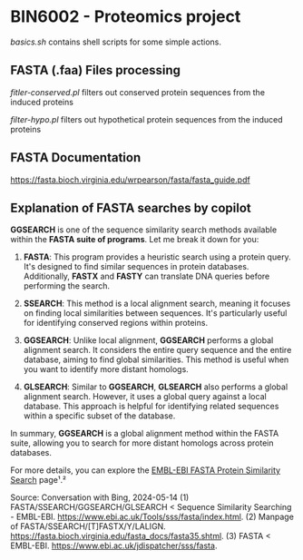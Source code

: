 # BIN6002 - Proteomics project
*basics.sh* contains shell scripts for some simple actions.

## FASTA (.faa) Files processing

*fitler-conserved.pl* filters out conserved protein sequences from the induced proteins

*filter-hypo.pl* filters out hypothetical protein sequences from the induced proteins
## FASTA Documentation
https://fasta.bioch.virginia.edu/wrpearson/fasta/fasta_guide.pdf

## Explanation of FASTA searches by copilot
**GGSEARCH** is one of the sequence similarity search methods available within the **FASTA suite of programs**. Let me break it down for you:

1. **FASTA**: This program provides a heuristic search using a protein query. It's designed to find similar sequences in protein databases. Additionally, **FASTX** and **FASTY** can translate DNA queries before performing the search.

2. **SSEARCH**: This method is a local alignment search, meaning it focuses on finding local similarities between sequences. It's particularly useful for identifying conserved regions within proteins.

3. **GGSEARCH**: Unlike local alignment, **GGSEARCH** performs a global alignment search. It considers the entire query sequence and the entire database, aiming to find global similarities. This method is useful when you want to identify more distant homologs.

4. **GLSEARCH**: Similar to **GGSEARCH**, **GLSEARCH** also performs a global alignment search. However, it uses a global query against a local database. This approach is helpful for identifying related sequences within a specific subset of the database.

In summary, **GGSEARCH** is a global alignment method within the FASTA suite, allowing you to search for more distant homologs across protein databases. 

For more details, you can explore the [EMBL-EBI FASTA Protein Similarity Search](https://www.ebi.ac.uk/Tools/sss/fasta/index.html) page¹.²

Source: Conversation with Bing, 2024-05-14
(1) FASTA/SSEARCH/GGSEARCH/GLSEARCH < Sequence Similarity Searching - EMBL-EBI. https://www.ebi.ac.uk/Tools/sss/fasta/index.html.
(2) Manpage of FASTA/SSEARCH/[T]FASTX/Y/LALIGN. https://fasta.bioch.virginia.edu/fasta_docs/fasta35.shtml.
(3) FASTA < EMBL-EBI. https://www.ebi.ac.uk/jdispatcher/sss/fasta.
